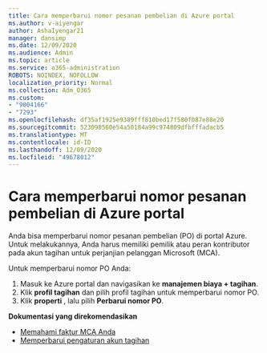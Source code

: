 ```yaml
---
title: Cara memperbarui nomor pesanan pembelian di Azure portal
ms.author: v-aiyengar
author: AshaIyengar21
manager: dansimp
ms.date: 12/09/2020
ms.audience: Admin
ms.topic: article
ms.service: o365-administration
ROBOTS: NOINDEX, NOFOLLOW
localization_priority: Normal
ms.collection: Adm_O365
ms.custom:
- "9004166"
- "7293"
ms.openlocfilehash: df35af1925e9389fff810bed17f580f087e88e20
ms.sourcegitcommit: 523098560e54a50184a99c974809dfbfffadacb5
ms.translationtype: MT
ms.contentlocale: id-ID
ms.lasthandoff: 12/09/2020
ms.locfileid: "49678012"
---
```

# <a name="how-to-update-an-purchase-order-number-in-azure-portal"></a>Cara memperbarui nomor pesanan pembelian di Azure portal

Anda bisa memperbarui nomor pesanan pembelian (PO) di portal Azure. Untuk melakukannya, Anda harus memiliki pemilik atau peran kontributor pada akun tagihan untuk perjanjian pelanggan Microsoft (MCA). 

Untuk memperbarui nomor PO Anda:
1. Masuk ke Azure portal dan navigasikan ke **manajemen biaya + tagihan**.
1. Klik **profil tagihan** dan pilih profil tagihan untuk memperbarui nomor PO.
1. Klik **properti** , lalu pilih **Perbarui nomor PO**. 

**Dokumentasi yang direkomendasikan**

- [Memahami faktur MCA Anda](https://docs.microsoft.com/azure/cost-management-billing/understand/mca-understand-your-invoice)
- [Memperbarui pengaturan akun tagihan](https://docs.microsoft.com/microsoft-store/update-microsoft-store-for-business-account-settings)  
